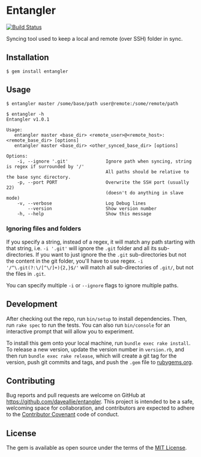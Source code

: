 # Entangler

[![Build Status](https://travis-ci.org/daveallie/entangler.svg?branch=master)](https://travis-ci.org/daveallie/entangler)

Syncing tool used to keep a local and remote (over SSH) folder in sync.

## Installation

```
$ gem install entangler
```

## Usage

```shell
$ entangler master /some/base/path user@remote:/some/remote/path
```

```
$ entangler -h
Entangler v1.0.1

Usage:
   entangler master <base_dir> <remote_user>@<remote_host>:<remote_base_dir> [options]
   entangler master <base_dir> <other_synced_base_dir> [options]

Options:
    -i, --ignore '.git'              Ignore path when syncing, string is regex if surrounded by '/'
                                     All paths should be relative to the base sync directory.
    -p, --port PORT                  Overwrite the SSH port (usually 22)
                                     (doesn't do anything in slave mode)
    -v, --verbose                    Log Debug lines
        --version                    Show version number
    -h, --help                       Show this message
```

### Ignoring files and folders

If you specify a string, instead of a regex, it will match any path starting with that string, i.e. `-i '.git'` will ignore the `.git` 
folder and all its sub-directories. If you want to just ignore the the `.git` sub-directories but not the content in the git folder, you'll 
have to use regex. `-i '/^\.git(?:\/[^\/]+){2,}$/'` will match all sub-directories of `.git/`, but not the files in `.git`.

You can specify multiple `-i` or `--ignore` flags to ignore multiple paths.

## Development

After checking out the repo, run `bin/setup` to install dependencies. Then, run `rake spec` to run the tests. You can also run `bin/console` for an interactive prompt that will allow you to experiment.

To install this gem onto your local machine, run `bundle exec rake install`. To release a new version, update the version number in `version.rb`, and then run `bundle exec rake release`, which will create a git tag for the version, push git commits and tags, and push the `.gem` file to [rubygems.org](https://rubygems.org).

## Contributing

Bug reports and pull requests are welcome on GitHub at https://github.com/daveallie/entangler. This project is intended to be a safe, welcoming space for collaboration, and contributors are expected to adhere to the [Contributor Covenant](http://contributor-covenant.org) code of conduct.

## License

The gem is available as open source under the terms of the [MIT License](http://opensource.org/licenses/MIT).
